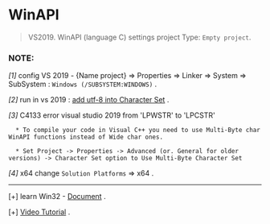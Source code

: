 # WinAPI

> VS2019. WinAPI (language C) settings project Type: `Empty project`.

### NOTE:

*[1]* config VS 2019 - {Name project} => Properties => Linker => System => SubSystem : `Windows (/SUBSYSTEM:WINDOWS)` .

*[2]* run in vs 2019 : [add utf-8 into Character Set](https://learn.microsoft.com/en-us/cpp/build/reference/utf-8-set-source-and-executable-character-sets-to-utf-8?view=msvc-170#set-the-option-in-visual-studio-or-programmatically) .


*[3]* C4133 error visual studio 2019 from 'LPWSTR' to 'LPCSTR'

      * To compile your code in Visual C++ you need to use Multi-Byte char WinAPI functions instead of Wide char ones.

      * Set Project -> Properties -> Advanced (or. General for older versions) -> Character Set option to Use Multi-Byte Character Set

*[4]* x64 change `Solution Platforms` => x64 .


-----------------------------------------------

[+] learn Win32 - [Document](http://www.winprog.org/tutorial/start.html) .

[+] [Video Tutorial](https://www.youtube.com/watch?v=yvWYggka30A) .







      

      
